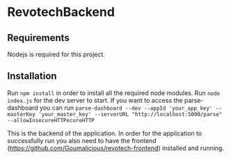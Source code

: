 # RevotechBackend

## Requirements

Nodejs is required for this project.

## Installation 

Run `npm install` in order to install all the required node modules.
Run `node index.js` for the dev server to start.
If you want to access the parse-dashboard you can run `parse-dashboard --dev --appId 'your_app_key' --masterKey 'your_master_key' --serverURL "http://localhost:5000/parse" --allowInsecureHTTPecureHTTP`

This is the backend of the application. In order for the application to successfully run you also need to have the frontend (https://github.com/Goumalicious/revotech-frontend) installed and running.
